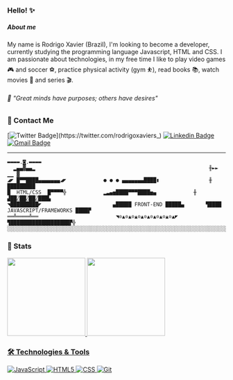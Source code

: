 ###  Hello! ✨



##### About me

My name is Rodrigo Xavier (Brazil), I'm looking to become a developer, currently studying the programming language
Javascript, HTML and CSS.
I am passionate about technologies, in my free time I like to play video games 🎮 and soccer ⚽, practice physical activity (gym ⛹), read books 📚, watch movies 📼 and series 🎬.


<p />

###### 🧠 "Great minds have purposes; others have desires"

### 💬 Contact Me 
[![Twitter Badge](https://img.shields.io/badge/-rodrigoxaviers_-1193cc?style=flatsquare&labelColor=1193cc&logo=twitter&logoColor=white&link=https://twitter.com/rodrigoxaviers_)](https://twitter.com/rodrigoxaviers_) 
[![Linkedin Badge](https://img.shields.io/badge/-rodrigoxsantos%20-1163cc?style=flat-square&logo=Linkedin&logoColor=white&link=https://www.linkedin.com/in/rodrigoxsantos/)](https://www.linkedin.com/in/rodrigoxsantos/) 
[![Gmail Badge](https://img.shields.io/badge/-rodrigomxsantos@gmail.com-D80339?style=flat-square&logo=Gmail&logoColor=white&link=mailto:rodrigomxsantos@gmail.com)](mailto:rodrigomxsantos@gmail.com)



*************
<p />








```
▬▬▬▬.◙.▬▬▬▬
  ▂▄▄▓▄▄▂                                                        ╫►►        ▁▁ ▓
◢◤ █▀▀████▄▄▄▄▄▄▄◢◤            ● ● ● ▄▄▄▄▄▄▄████▮                ╫       █████████
█  HTML/CSS  █▀▀▀▀╬            ▂▃▄▅████▀▀▀████▅▄            ╫    ▟██⍁██⍁██⍁███▙
◥█████████◤                       ▄█████ FRONT-END █████▄       ▜████ JAVASCRIPT/FRAMEWORKS ████▛
══╩════╩══                         ◥⊙▲⊙▲⊙▲⊙▲⊙▲⊙▲⊙▲⊙▲⊙▲◤         ▜███████████████████▛╬
░░░░░░░░░░░░░░░░░░░░░░░░░░░░░░░░░░░░░░░░░░░░░░░░░░░░░░░░░░░░░░░░░░░░░░░░░░░░░░░░░░░░░░░░░░░
```
### 🚦 Stats
 <div>
  <a href="https://github.com/rodrigoxsantos">
  <img height="180em" src="https://github-readme-stats.vercel.app/api?username=rodrigoxsantos&show_icons=true&theme=dark&include_all_commits=true&count_private=true"/>
  <img height="180em" src="https://github-readme-stats.vercel.app/api/top-langs/?username=rodrigoxsantos&layout=compact&langs_count=7&theme=dark"/>
</div>
  
### 🛠 Technologies & Tools

![JavaScript](https://img.shields.io/badge/-JavaScript-333333?style=flat&logo=javascript) 
![HTML5](https://img.shields.io/badge/-HTML5-333333?style=flat&logo=HTML5)
![CSS](https://img.shields.io/badge/-CSS-333333?style=flat&logo=CSS3&logoColor=1572B6)
![Git](https://img.shields.io/badge/-Git-333333?style=flat&logo=git)
    
  
##


##  
## 


  


<!---
rodrigoxsantos/rodrigoxsantos is a ✨ special ✨ repository because its `README.md` (this file) appears on your GitHub profile.
You can click the Preview link to take a look at your changes.
--->
